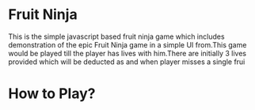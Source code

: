 # Fruit Ninja
This is the simple javascript based fruit ninja game which includes demonstration of the epic Fruit Ninja game in a simple UI from.This game would be played till the player has lives with him.There are initially 3 lives provided which will be deducted as and when player misses a single frui

# How to Play?
